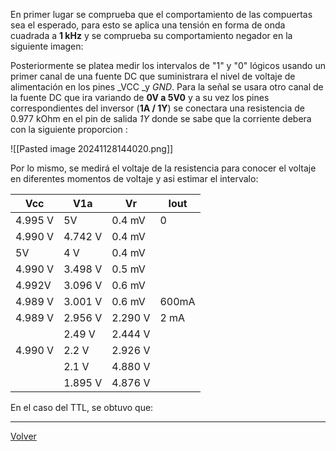 En primer lugar se comprueba que el comportamiento de las compuertas sea el esperado, para esto se aplica una tensión en forma de onda cuadrada a **1 kHz** y se comprueba su comportamiento negador en la siguiente imagen:


Posteriormente se platea medir los intervalos de "1" y "0" lógicos usando un primer canal de una fuente DC que suministrara el nivel de voltaje de alimentación en los pines _VCC _y _GND_.  Para la señal se usara otro canal de la fuente DC que ira variando de **0V a 5V0**  y a su vez los pines correspondientes del inversor (**1A  /  1Y**) se conectara una resistencia de 0.977 kOhm en el pin de salida *1Y* donde se sabe que la corriente debera con la siguiente proporcion : 


![[Pasted image 20241128144020.png]]

Por lo mismo, se medirá el voltaje de la resistencia para conocer el voltaje en diferentes momentos de voltaje y asi estimar el intervalo:

| Vcc     | V1a     | Vr      | Iout  |
| ------- | ------- | ------- | ----- |
| 4.995 V | 5V      | 0.4 mV  | 0     |
| 4.990 V | 4.742 V | 0.4 mV  |       |
| 5V      | 4 V     | 0.4 mV  |       |
| 4.990 V | 3.498 V | 0.5 mV  |       |
| 4.992V  | 3.096 V | 0.6 mV  |       |
| 4.989 V | 3.001 V | 0.6 mV  | 600mA |
| 4.989 V | 2.956 V | 2.290 V | 2 mA  |
|         | 2.49 V  | 2.444 V |       |
| 4.990 V | 2.2 V   | 2.926 V |       |
|         | 2.1 V   | 4.880 V |       |
|         | 1.895 V | 4.876 V |       |


En el caso del TTL, se obtuvo que:





---

[Volver](https://github.com/juamorenogo/Digital_2024_2/tree/main/Lab_01/SN70LS04)
